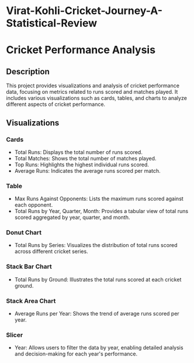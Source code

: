 # Virat-Kohli-Cricket-Journey-A-Statistical-Review
# Cricket Performance Analysis

## Description
This project provides visualizations and analysis of cricket performance data, focusing on metrics related to runs scored and matches played. It includes various visualizations such as cards, tables, and charts to analyze different aspects of cricket performance.

## Visualizations

### Cards
- Total Runs: Displays the total number of runs scored.
- Total Matches: Shows the total number of matches played.
- Top Runs: Highlights the highest individual runs scored.
- Average Runs: Indicates the average runs scored per match.

### Table
- Max Runs Against Opponents: Lists the maximum runs scored against each opponent.
- Total Runs by Year, Quarter, Month: Provides a tabular view of total runs scored aggregated by year, quarter, and month.

### Donut Chart
- Total Runs by Series: Visualizes the distribution of total runs scored across different cricket series.

### Stack Bar Chart
- Total Runs by Ground: Illustrates the total runs scored at each cricket ground.

### Stack Area Chart
- Average Runs per Year: Shows the trend of average runs scored per year.

### Slicer
- Year: Allows users to filter the data by year, enabling detailed analysis and decision-making for each year's performance.

